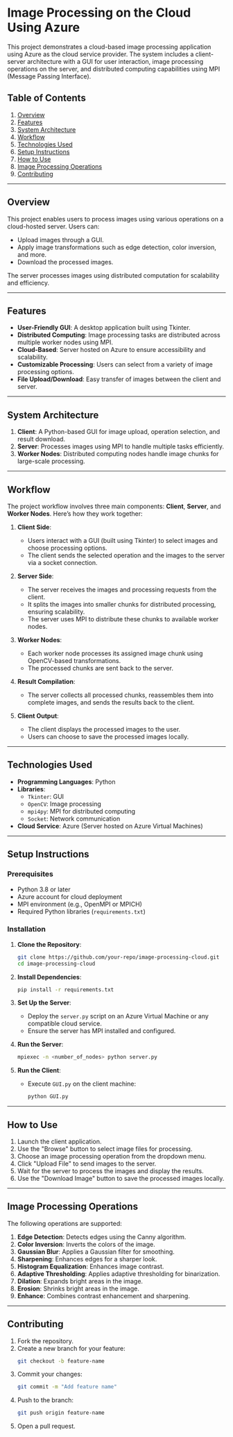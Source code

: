 # Image Processing on the Cloud Using Azure

This project demonstrates a cloud-based image processing application using Azure as the cloud service provider. The
system includes a client-server architecture with a GUI for user interaction, image processing operations on the server,
and distributed computing capabilities using MPI (Message Passing Interface).

## Table of Contents

1. [Overview](#overview)
2. [Features](#features)
3. [System Architecture](#system-architecture)
4. [Workflow](#workflow)
5. [Technologies Used](#technologies-used)
6. [Setup Instructions](#setup-instructions)
7. [How to Use](#how-to-use)
8. [Image Processing Operations](#image-processing-operations)
9. [Contributing](#contributing)

---

## Overview

This project enables users to process images using various operations on a cloud-hosted server. Users can:

- Upload images through a GUI.
- Apply image transformations such as edge detection, color inversion, and more.
- Download the processed images.

The server processes images using distributed computation for scalability and efficiency.

---

## Features

- **User-Friendly GUI**: A desktop application built using Tkinter.
- **Distributed Computing**: Image processing tasks are distributed across multiple worker nodes using MPI.
- **Cloud-Based**: Server hosted on Azure to ensure accessibility and scalability.
- **Customizable Processing**: Users can select from a variety of image processing options.
- **File Upload/Download**: Easy transfer of images between the client and server.

---

## System Architecture

1. **Client**: A Python-based GUI for image upload, operation selection, and result download.
2. **Server**: Processes images using MPI to handle multiple tasks efficiently.
3. **Worker Nodes**: Distributed computing nodes handle image chunks for large-scale processing.

---

## Workflow

The project workflow involves three main components: **Client**, **Server**, and **Worker Nodes**. Here’s how they work
together:

1. **Client Side**:
    - Users interact with a GUI (built using Tkinter) to select images and choose processing options.
    - The client sends the selected operation and the images to the server via a socket connection.

2. **Server Side**:
    - The server receives the images and processing requests from the client.
    - It splits the images into smaller chunks for distributed processing, ensuring scalability.
    - The server uses MPI to distribute these chunks to available worker nodes.

3. **Worker Nodes**:
    - Each worker node processes its assigned image chunk using OpenCV-based transformations.
    - The processed chunks are sent back to the server.

4. **Result Compilation**:
    - The server collects all processed chunks, reassembles them into complete images, and sends the results back to the
      client.

5. **Client Output**:
    - The client displays the processed images to the user.
    - Users can choose to save the processed images locally.

---

## Technologies Used

- **Programming Languages**: Python
- **Libraries**:
    - `Tkinter`: GUI
    - `OpenCV`: Image processing
    - `mpi4py`: MPI for distributed computing
    - `Socket`: Network communication
- **Cloud Service**: Azure (Server hosted on Azure Virtual Machines)

---

## Setup Instructions

### Prerequisites

- Python 3.8 or later
- Azure account for cloud deployment
- MPI environment (e.g., OpenMPI or MPICH)
- Required Python libraries (`requirements.txt`)

### Installation

1. **Clone the Repository**:
   ```bash
   git clone https://github.com/your-repo/image-processing-cloud.git
   cd image-processing-cloud
   ```

2. **Install Dependencies**:
   ```bash
   pip install -r requirements.txt
   ```

3. **Set Up the Server**:
    - Deploy the `server.py` script on an Azure Virtual Machine or any compatible cloud service.
    - Ensure the server has MPI installed and configured.

4. **Run the Server**:
   ```bash
   mpiexec -n <number_of_nodes> python server.py
   ```

5. **Run the Client**:
    - Execute `GUI.py` on the client machine:
      ```bash
      python GUI.py
      ```

---

## How to Use

1. Launch the client application.
2. Use the "Browse" button to select image files for processing.
3. Choose an image processing operation from the dropdown menu.
4. Click "Upload File" to send images to the server.
5. Wait for the server to process the images and display the results.
6. Use the "Download Image" button to save the processed images locally.

---

## Image Processing Operations

The following operations are supported:

1. **Edge Detection**: Detects edges using the Canny algorithm.
2. **Color Inversion**: Inverts the colors of the image.
3. **Gaussian Blur**: Applies a Gaussian filter for smoothing.
4. **Sharpening**: Enhances edges for a sharper look.
5. **Histogram Equalization**: Enhances image contrast.
6. **Adaptive Thresholding**: Applies adaptive thresholding for binarization.
7. **Dilation**: Expands bright areas in the image.
8. **Erosion**: Shrinks bright areas in the image.
9. **Enhance**: Combines contrast enhancement and sharpening.

---

## Contributing

1. Fork the repository.
2. Create a new branch for your feature:
   ```bash
   git checkout -b feature-name
   ```
3. Commit your changes:
   ```bash
   git commit -m "Add feature name"
   ```
4. Push to the branch:
   ```bash
   git push origin feature-name
   ```
5. Open a pull request.

